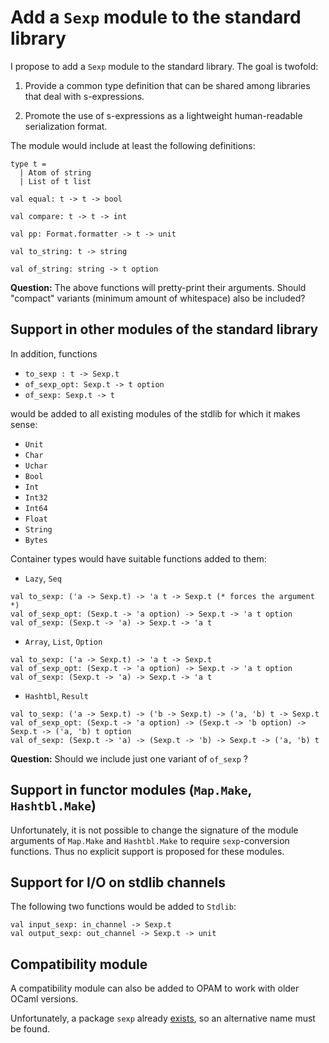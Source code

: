 # Add a `Sexp` module to the standard library

I propose to add a `Sexp` module to the standard library.
The goal is twofold:

1. Provide a common type definition that can be shared
   among libraries that deal with s-expressions.

2. Promote the use of s-expressions as a lightweight
   human-readable serialization format.

The module would include at least the following definitions:

```
type t =
  | Atom of string
  | List of t list

val equal: t -> t -> bool

val compare: t -> t -> int

val pp: Format.formatter -> t -> unit

val to_string: t -> string

val of_string: string -> t option
```

**Question:** The above functions will pretty-print their arguments.  Should
"compact" variants (minimum amount of whitespace) also be included?

## Support in other modules of the standard library

In addition, functions

- `to_sexp : t -> Sexp.t`
- `of_sexp_opt: Sexp.t -> t option`
- `of_sexp: Sexp.t -> t`

would be added to all existing modules of the stdlib for which it makes sense:

- `Unit`
- `Char`
- `Uchar`
- `Bool`
- `Int`
- `Int32`
- `Int64`
- `Float`
- `String`
- `Bytes`

Container types would have suitable functions added to them:

- `Lazy`, `Seq`

```
val to_sexp: ('a -> Sexp.t) -> 'a t -> Sexp.t (* forces the argument *)
val of_sexp_opt: (Sexp.t -> 'a option) -> Sexp.t -> 'a t option
val of_sexp: (Sexp.t -> 'a) -> Sexp.t -> 'a t
```

- `Array`, `List`, `Option`

```
val to_sexp: ('a -> Sexp.t) -> 'a t -> Sexp.t
val of_sexp_opt: (Sexp.t -> 'a option) -> Sexp.t -> 'a t option
val of_sexp: (Sexp.t -> 'a) -> Sexp.t -> 'a t
```

- `Hashtbl`, `Result`

```
val to_sexp: ('a -> Sexp.t) -> ('b -> Sexp.t) -> ('a, 'b) t -> Sexp.t
val of_sexp_opt: (Sexp.t -> 'a option) -> (Sexp.t -> 'b option) -> Sexp.t -> ('a, 'b) t option
val of_sexp: (Sexp.t -> 'a) -> (Sexp.t -> 'b) -> Sexp.t -> ('a, 'b) t
```

**Question:** Should we include just one variant of `of_sexp` ?

## Support in functor modules (`Map.Make`, `Hashtbl.Make`)

Unfortunately, it is not possible to change the signature of the module
arguments of `Map.Make` and `Hashtbl.Make` to require `sexp`-conversion
functions. Thus no explicit support is proposed for these modules.

## Support for I/O on stdlib channels

The following two functions would be added to `Stdlib`:

```
val input_sexp: in_channel -> Sexp.t
val output_sexp: out_channel -> Sexp.t -> unit
```

## Compatibility module

A compatibility module can also be added to OPAM to work with older OCaml
versions.

Unfortunately, a package `sexp` already
[exists](https://github.com/janestreet/sexp), so an alternative name must be
found.
